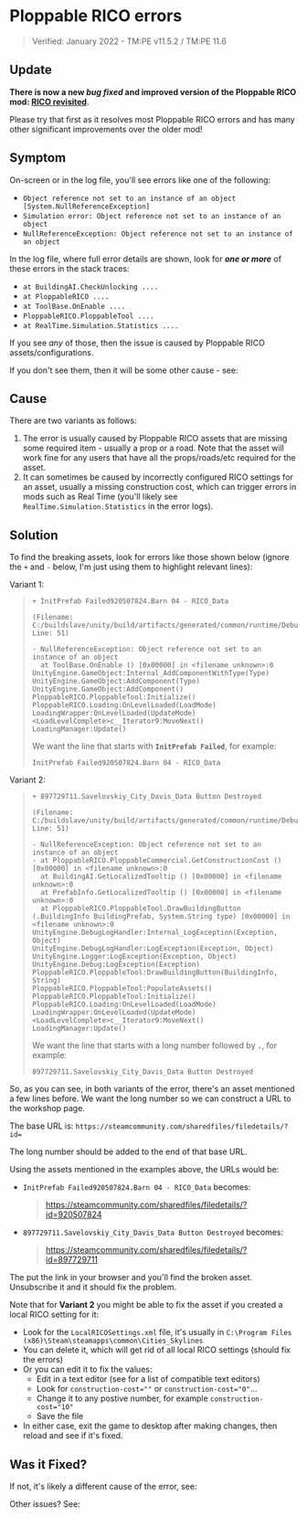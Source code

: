# Ploppable RICO errors

> Verified: January 2022 - TM:PE v11.5.2 / TM:PE 11.6

## Update

**There is now a new _bug fixed_ and improved version of the Ploppable RICO
mod: [RICO revisited](https://steamcommunity.com/sharedfiles/filedetails/?id=2016920607)**.

Please try that first as it resolves most Ploppable RICO errors and has many other significant improvements over the
older mod!

## Symptom

On-screen or in the log file, you'll see errors like one of the following:

* `Object reference not set to an instance of an object [System.NullReferenceException]`
* `Simulation error: Object reference not set to an instance of an object`
* `NullReferenceException: Object reference not set to an instance of an object`

In the log file, where full error details are shown, look for _**one or more**_ of these errors in the stack traces:

* `at BuildingAI.CheckUnlocking ....`
* `at PloppableRICO ....`
* `at ToolBase.OnEnable ....`
* `PloppableRICO.PloppableTool ....`
* `at RealTime.Simulation.Statistics ....`

If you see _any_ of those, then the issue is caused by Ploppable RICO assets/configurations.

If you don't see them, then it will be some other cause - see: [](Object-reference-not-set-to-an-instance-of-an-object.md)

## Cause

There are two variants as follows:

1. The error is usually caused by Ploppable RICO assets that are missing some required item - usually a prop or a road.
   Note that the asset will work fine for any users that have all the props/roads/etc required for the asset.
2. It can sometimes be caused by incorrectly configured RICO settings for an asset, usually a missing construction cost,
   which can trigger errors in mods such as Real Time (you'll likely see `RealTime.Simulation.Statistics` in the error
   logs).

## Solution

To find the breaking assets, look for errors like those shown below (ignore the `+` and `-` below, I'm just using them
to highlight relevant lines):

Variant 1:

> ```
> + InitPrefab Failed920507824.Barn 04 - RICO_Data
>  
> (Filename: C:/buildslave/unity/build/artifacts/generated/common/runtime/DebugBindings.gen.cpp Line: 51)
> 
> - NullReferenceException: Object reference not set to an instance of an object
>   at ToolBase.OnEnable () [0x00000] in <filename unknown>:0 
> UnityEngine.GameObject:Internal_AddComponentWithType(Type)
> UnityEngine.GameObject:AddComponent(Type)
> UnityEngine.GameObject:AddComponent()
> PloppableRICO.PloppableTool:Initialize()
> PloppableRICO.Loading:OnLevelLoaded(LoadMode)
> LoadingWrapper:OnLevelLoaded(UpdateMode)
> <LoadLevelComplete>c__Iterator9:MoveNext()
> LoadingManager:Update()
> ```
>
> We want the line that starts with **`InitPrefab Failed`**, for example:
>
> `InitPrefab Failed920507824.Barn 04 - RICO_Data`

Variant 2:

> ```
> + 897729711.Savelovskiy_City_Davis_Data Button Destroyed
>  
> (Filename: C:/buildslave/unity/build/artifacts/generated/common/runtime/DebugBindings.gen.cpp Line: 51)
> 
> - NullReferenceException: Object reference not set to an instance of an object
> - at PloppableRICO.PloppableCommercial.GetConstructionCost () [0x00000] in <filename unknown>:0 
>   at BuildingAI.GetLocalizedTooltip () [0x00000] in <filename unknown>:0 
>   at PrefabInfo.GetLocalizedTooltip () [0x00000] in <filename unknown>:0 
>   at PloppableRICO.PloppableTool.DrawBuildingButton (.BuildingInfo BuildingPrefab, System.String type) [0x00000] in <filename unknown>:0 
> UnityEngine.DebugLogHandler:Internal_LogException(Exception, Object)
> UnityEngine.DebugLogHandler:LogException(Exception, Object)
> UnityEngine.Logger:LogException(Exception, Object)
> UnityEngine.Debug:LogException(Exception)
> PloppableRICO.PloppableTool:DrawBuildingButton(BuildingInfo, String)
> PloppableRICO.PloppableTool:PopulateAssets()
> PloppableRICO.PloppableTool:Initialize()
> PloppableRICO.Loading:OnLevelLoaded(LoadMode)
> LoadingWrapper:OnLevelLoaded(UpdateMode)
> <LoadLevelComplete>c__Iterator9:MoveNext()
> LoadingManager:Update()
> ```
>
> We want the line that starts with a long number followed by **`.`**, for example:
>
> `897729711.Savelovskiy_City_Davis_Data Button Destroyed`

So, as you can see, in both variants of the error, there's an asset mentioned a few lines before. We want the long
number so we can construct a URL to the workshop page.

The base URL is: `https://steamcommunity.com/sharedfiles/filedetails/?id=`

The long number should be added to the end of that base URL.

Using the assets mentioned in the examples above, the URLs would be:

* `InitPrefab Failed920507824.Barn 04 - RICO_Data` becomes:
  > https://steamcommunity.com/sharedfiles/filedetails/?id=920507824
* `897729711.Savelovskiy_City_Davis_Data Button Destroyed` becomes:
  > https://steamcommunity.com/sharedfiles/filedetails/?id=897729711

The put the link in your browser and you'll find the broken asset. Unsubscribe it and it should fix the problem.

Note that for **Variant 2** you might be able to fix the asset if you created a local RICO setting for it:

* Look for the `LocalRICOSettings.xml` file, it's usually
  in `C:\Program Files (x86)\Steam\steamapps\common\Cities_Skylines`
* You can delete it, which will get rid of all local RICO settings (should fix the errors)
* Or you can edit it to fix the values:
    * Edit in a text editor (see [](Text-Editors.md) for a list of compatible text editors)
    * Look for `construction-cost=""` or `construction-cost="0"`...
    * Change it to any postive number, for example `construction-cost="10"`
    * Save the file
* In either case, exit the game to desktop after making changes, then reload and see if it's fixed.

## Was it Fixed?

If not, it's likely a different cause of the error, see: [](Object-reference-not-set-to-an-instance-of-an-object.md)

Other issues? See: [](Troubleshooting.md)